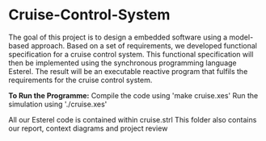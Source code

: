 # Cruise-Control-System

The goal of this project is to design a embedded software using a model-based approach. Based on a set of requirements, we developed functional specification for a cruise control system. This functional specification will then be implemented using the synchronous programming language Esterel. The result will be an executable reactive program that fulfils the requirements for the cruise control system.

**To Run the Programme:**
Compile the code using 'make cruise.xes'
Run the simulation using './cruise.xes'

All our Esterel code is contained within cruise.strl
This folder also contains our report, context diagrams and project review
